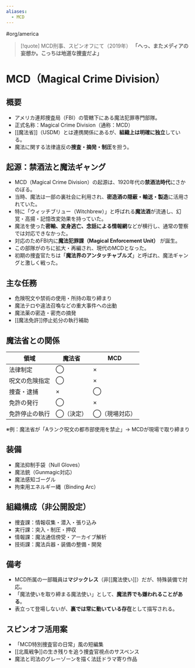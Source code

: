 ```yaml
---
aliases:
  - MCD
---
```

#org/america 
> [!quote]  MCD刑事、スピンオフにて（2019年）
>  **「へっ、またメディアの妄想か。こっちは地道な捜査だよ」**  


# MCD（Magical Crime Division）

## 概要
- アメリカ連邦捜査局（FBI）の管轄下にある魔法犯罪専門部隊。
- 正式名称：Magical Crime Division（通称：MCD）
- [[魔法省]]（USDM）とは連携関係にあるが、**組織上は明確に独立**している。
- 魔法に関する法律違反の**捜査・摘発・制圧**を担う。

## 起源：禁酒法と魔法ギャング

- MCD（Magical Crime Division）の起源は、1920年代の**禁酒法時代**にさかのぼる。
- 当時、魔法は一部の裏社会に利用され、**密造酒の隠蔽・輸送・製造**に活用されていた。
- 特に「ウィッチブリュー（Witchbrew）」と呼ばれる**魔法酒**が流通し、幻覚・高揚・記憶改変効果を持っていた。
- 魔法を使った**密輸、変身逃亡、念話による情報網**などが横行し、通常の警察では対応できなかった。
- 対応のためFBI内に**魔法犯罪課（Magical Enforcement Unit）** が誕生。
- この部隊がのちに拡大・再編され、現代のMCDとなった。
- 初期の捜査官たちは「**魔法界のアンタッチャブルズ**」と呼ばれ、魔法ギャングと激しく戦った。

## 主な任務
- 危険呪文や禁術の使用・所持の取り締まり
- 魔法テロや違法召喚などの重大事件への出動
- 魔法薬の密造・密売の摘発
- [[魔法免許]]停止処分の執行補助

## 魔法省との関係
| 領域 | 魔法省 | MCD |
|------|--------|-----|
| 法律制定 | ◯ | × |
| 呪文の危険指定 | ◯ | × |
| 捜査・逮捕 | × | ◯ |
| 免許の発行 | ◯ | × |
| 免許停止の執行 | ◯（決定） | ◯（現場対応） |

※例：魔法省が「Aランク呪文の都市部使用を禁止」→ MCDが現場で取り締まり

## 装備
- 魔法抑制手袋（Null Gloves）
- 魔法銃（Gunmagic対応）
- 魔法感知ゴーグル
- 拘束用エネルギー縄（Binding Arc）

## 組織構成（非公開設定）
- 捜査課：情報収集・潜入・張り込み
- 実行課：突入・制圧・押収
- 情報課：魔法通信傍受・アーカイブ解析
- 技術課：魔法兵器・装備の整備・開発

## 備考
- MCD所属の一部職員は**マジックレス**（非[[魔法使い]]）だが、特殊装備で対応。
- 「魔法使いを取り締まる魔法使い」として、**魔法界でも嫌われることがある**。
- 表立って登場しないが、**裏では常に動いている存在**として描写される。

## スピンオフ活用案
- 「MCD特別捜査官の日常」風の短編集
- [[北風戦争]]の生き残りを追う捜査官視点のサスペンス
- 魔法と司法のグレーゾーンを描く法廷ドラマ寄り作品

